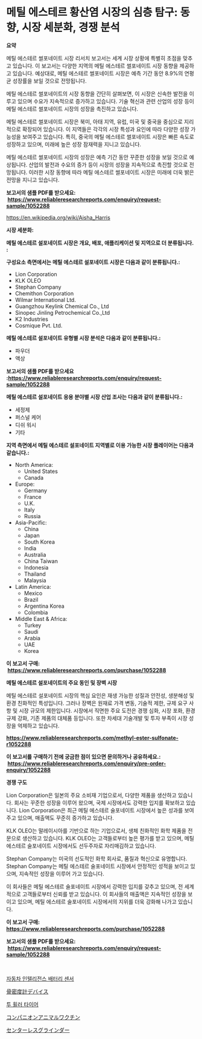 <p><h1>메틸 에스테르 황산염 시장의 심층 탐구: 동향, 시장 세분화, 경쟁 분석</h1></p><p><strong>요약</strong></p>
<p><p>메틸 에스테르 썰포네이트 시장 리서치 보고서는 세계 시장 상황에 특별히 초점을 맞추고 있습니다. 이 보고서는 다양한 지역의 메틸 에스테르 썰포네이트 시장 동향을 제공하고 있습니다. 예상대로, 메틸 에스테르 썰포네이트 시장은 예측 기간 동안 8.9%의 연평균 성장률을 보일 것으로 전망됩니다.</p><p>메틸 에스테르 썰포네이트의 시장 동향을 간단히 살펴보면, 이 시장은 신속한 발전을 이루고 있으며 수요가 지속적으로 증가하고 있습니다. 기술 혁신과 관련 산업의 성장 등이 메틸 에스테르 썰포네이트 시장의 성장을 촉진하고 있습니다.</p><p>메틸 에스테르 썰포네이트 시장은 북미, 아태 지역, 유럽, 미국 및 중국을 중심으로 지리적으로 확장되어 있습니다. 이 지역들은 각각의 시장 특성과 요인에 따라 다양한 성장 가능성을 보여주고 있습니다. 특히, 중국의 메틸 에스테르 썰포네이트 시장은 빠른 속도로 성장하고 있으며, 미래에 높은 성장 잠재력을 지니고 있습니다.</p><p>메틸 에스테르 썰포네이트 시장의 성장은 예측 기간 동안 꾸준한 성장을 보일 것으로 예상됩니다. 산업의 발전과 수요의 증가 등이 시장의 성장을 지속적으로 촉진할 것으로 전망됩니다. 이러한 시장 동향에 따라 메틸 에스테르 썰포네이트 시장은 미래에 더욱 밝은 전망을 지니고 있습니다.</p></p>
<p><strong>보고서의 샘플 PDF를 받으세요: &nbsp;<a href="https://www.reliableresearchreports.com/enquiry/request-sample/1052288">https://www.reliableresearchreports.com/enquiry/request-sample/1052288</a></strong></p>
<p><a href="https://en.wikipedia.org/wiki/Aisha_Harris">https://en.wikipedia.org/wiki/Aisha_Harris</a></p>
<p><strong>시장 세분화:</strong></p>
<p><strong> 메틸 에스테르 설포네이트 시장은 개요, 배포, 애플리케이션 및 지역으로 더 분류됩니다. :</strong></p>
<p><strong>구성요소 측면에서는 메틸 에스테르 설포네이트 시장은 다음과 같이 분류됩니다.:</strong></p>
<p><ul><li>Lion Corporation</li><li>KLK OLEO</li><li>Stephan Company</li><li>Chemithon Corporation</li><li>Wilmar International Ltd.</li><li>Guangzhou Keylink Chemical Co., Ltd</li><li>Sinopec Jinling Petrochemical Co.,Ltd</li><li>K2 Industries</li><li>Cosmique Pvt. Ltd.</li></ul></p>
<p><strong> 메틸 에스테르 설포네이트 유형별 시장 분석은 다음과 같이 분류됩니다.:</strong></p>
<p><ul><li>파우더</li><li>액상</li></ul></p>
<p><strong>보고서의 샘플 PDF를 받으세요 :<a href="https://www.reliableresearchreports.com/enquiry/request-sample/1052288">https://www.reliableresearchreports.com/enquiry/request-sample/1052288</a></strong></p>
<p><strong> 메틸 에스테르 설포네이트 응용 분야별 시장 산업 조사는 다음과 같이 분류됩니다.:</strong></p>
<p><ul><li>세정제</li><li>퍼스널 케어</li><li>디쉬 워시</li><li>기타</li></ul></p>
<p><strong>지역 측면에서 메틸 에스테르 설포네이트 지역별로 이용 가능한 시장 플레이어는 다음과 같습니다.:</strong></p>
<p><ul>
    <li>
        North America:
        <ul>
            <li>United States</li>
            <li>Canada</li>
        </ul>
    </li>
    <li>
        Europe:
        <ul>
            <li>Germany</li>
            <li>France</li>
            <li>U.K.</li>
            <li>Italy</li>
            <li>Russia</li>
        </ul>
    </li>
    <li>
        Asia-Pacific:
        <ul>
            <li>China</li>
            <li>Japan</li>
            <li>South Korea</li>
            <li>India</li>
            <li>Australia</li>
            <li>China Taiwan</li>
            <li>Indonesia</li>
            <li>Thailand</li>
            <li>Malaysia</li>
        </ul>
    </li>
    <li>
        Latin America:
        <ul>
            <li>Mexico</li>
            <li>Brazil</li>
            <li>Argentina Korea</li>
            <li>Colombia</li>
        </ul>
    </li>
    <li>
        Middle East & Africa:
        <ul>
            <li>Turkey</li>
            <li>Saudi</li>
            <li>Arabia</li>
            <li>UAE</li>
            <li>Korea</li>
        </ul>
    </li>
    </ul></p>
<p><strong>이 보고서 구매: &nbsp;<a href="https://www.reliableresearchreports.com/purchase/1052288">https://www.reliableresearchreports.com/purchase/1052288</a></strong></p>
<p><strong>메틸 에스테르 설포네이트의 주요 동인 및 장벽 시장</strong></p>
<p><p>메틸 에스테르 설포네이트 시장의 핵심 요인은 재생 가능한 성질과 안전성, 생분해성 및 환경 친화적인 특성입니다. 그러나 장벽은 원재료 가격 변동, 기술적 제한, 규제 요구 사항 및 시장 규모의 제한입니다. 시장에서 직면한 주요 도전은 경쟁 심화, 시장 포화, 환경 규제 강화, 기존 제품의 대체품 등입니다. 또한 차세대 기술개발 및 투자 부족이 시장 성장을 억제하고 있습니다.</p></p>
<p><strong><a href="https://www.reliableresearchreports.com/methyl-ester-sulfonate-r1052288">https://www.reliableresearchreports.com/methyl-ester-sulfonate-r1052288</a></strong></p>
<p><strong>이 보고서를 구매하기 전에 궁금한 점이 있으면 문의하거나 공유하세요.: &nbsp;<a href="https://www.reliableresearchreports.com/enquiry/pre-order-enquiry/1052288">https://www.reliableresearchreports.com/enquiry/pre-order-enquiry/1052288</a></strong></p>
<p><strong>경쟁 구도</strong></p>
<p><p>Lion Corporation은 일본의 주요 소비재 기업으로서, 다양한 제품을 생산하고 있습니다. 회사는 꾸준한 성장을 이루어 왔으며, 국제 시장에서도 강력한 입지를 확보하고 있습니다. Lion Corporation은 최근 메틸 에스테르 술포네이트 시장에서 높은 성과를 보여주고 있으며, 매출액도 꾸준히 증가하고 있습니다.</p><p>KLK OLEO는 말레이시아를 기반으로 하는 기업으로서, 생체 친화적인 화학 제품을 전문으로 생산하고 있습니다. KLK OLEO는 고객들로부터 높은 평가를 받고 있으며, 메틸 에스테르 술포네이트 시장에서도 선두주자로 자리매김하고 있습니다.</p><p>Stephan Company는 미국의 선도적인 화학 회사로, 품질과 혁신으로 유명합니다. Stephan Company는 메틸 에스테르 술포네이트 시장에서 안정적인 성적을 보이고 있으며, 지속적인 성장을 이루어 가고 있습니다.</p><p>이 회사들은 메틸 에스테르 술포네이트 시장에서 강력한 입지를 갖추고 있으며, 전 세계적으로 고객들로부터 신뢰를 받고 있습니다. 이 회사들의 매출액은 지속적인 성장을 보이고 있으며, 메틸 에스테르 술포네이트 시장에서의 지위를 더욱 강화해 나가고 있습니다.</p></p>
<p><strong>이 보고서 구매: &nbsp; <a href="https://www.reliableresearchreports.com/purchase/1052288">https://www.reliableresearchreports.com/purchase/1052288</a></strong></p>
<p><strong>보고서의 샘플 PDF를 받으세요: &nbsp;<a href="https://www.reliableresearchreports.com/enquiry/request-sample/1052288">https://www.reliableresearchreports.com/enquiry/request-sample/1052288</a></strong><strong></strong></p>
<p>&nbsp;</p>
<p><p><a href="https://github.com/LuckeyCorbin/Market-Research-Report-List-2/blob/main/643285541539.md">자동차 인텔리전스 배터리 센서</a></p><p><a href="https://medium.com/@mares423/%E9%AA%A8%E5%AF%86%E5%BA%A6%E8%A8%88%E8%A3%85%E7%BD%AE%E5%B8%82%E5%A0%B4%E8%A6%8F%E6%A8%A1-%E3%82%B7%E3%82%A7%E3%82%A2-%E3%83%88%E3%83%AC%E3%83%B3%E3%83%89%E5%88%86%E6%9E%90%E3%83%AC%E3%83%9D%E3%83%BC%E3%83%88-%E8%A3%BD%E5%93%81-%E3%83%87%E3%83%A5%E3%82%A2%E3%83%AB%E3%82%A8%E3%83%8D%E3%83%AB%E3%82%AE%E3%83%BCx%E7%B7%9A%E5%90%B8%E5%8F%8E%E6%B3%95-dxa-%E5%91%A8%E8%BE%BA%E3%83%87%E3%83%A5%E3%82%A2%E3%83%AB%E3%82%A8%E3%83%8D%E3%83%AB%E3%82%AE%E3%83%BCx%E7%B7%9A%E5%90%B8%E5%8F%8E%E6%B3%95-pdxa-%E5%AE%9A%E9%87%8F%E3%82%A8%E3%82%B3%E3%83%BC-qus-%E3%81%9D%E3%81%AE%E4%BB%96-%E3%81%8A%E3%82%88%E3%81%B3%E3%82%BB%E3%82%B0%E3%83%A1%E3%83%B3%E3%83%88%E4%BA%88%E6%B8%AC-20-fda5a30cc46d">骨密度計デバイス</a></p><p><a href="https://github.com/shampaakter36/Market-Research-Report-List-2/blob/main/144135541538.md">투 휠러 타이어</a></p><p><a href="https://medium.com/@gregoriookeefe2023/%E3%83%9A%E3%83%83%E3%83%88%E7%94%A8%E3%83%AF%E3%82%AF%E3%83%81%E3%83%B3%E5%B8%82%E5%A0%B4%E3%81%AE%E4%BA%88%E6%B8%AC-%E5%B8%82%E5%A0%B4%E5%8B%95%E5%90%91-%E5%BD%B1%E9%9F%BF%E5%88%86%E6%9E%90-2024%E5%B9%B4-2031%E5%B9%B4-409c7da48294">コンパニオンアニマルワクチン</a></p><p><a href="https://github.com/TerrellConn/Market-Research-Report-List-2/blob/main/718694231891.md">センターレスグラインダー</a></p></p>